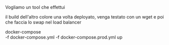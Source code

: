 Vogliamo un tool che effettui

il build dell'altro colore 
una volta deployato, venga testato con un wget
e poi che faccia lo swap nel load balancer

docker-compose \
   -f docker-compose.yml -f docker-compose.prod.yml
   up 
   

